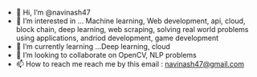 - 👋 Hi, I’m @navinash47
- 👀 I’m interested in ... Machine learning, Web development, api, cloud, block chain, deep learning, web scraping, solving real world problems using applications, andriod development, game development
- 🌱 I’m currently learning ...Deep learning, cloud
- 💞️ I’m looking to collaborate on OpenCV, NLP problems
- 📫 How to reach me reach me by this email : navinash47@gmail.com

<!---
navinash47/navinash47 is a ✨ special ✨ repository because its `README.md` (this file) appears on your GitHub profile.
You can click the Preview link to take a look at your changes.
--->
